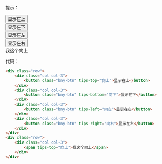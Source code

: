 <div>
    <p>提示：</p>
    <div class="row">
        <div class="col col-3">
            <button class="bny-btn" tips-top="向上">显示在上</button>
        </div>
        <div class="col col-3">
            <button class="bny-btn" tips-bottom="向下">显示在下</button>
        </div>
        <div class="col col-3">
            <button class="bny-btn" tips-left="向左">显示在左</button>
        </div>
        <div class="col col-3">
            <button class="bny-btn" tips-right="向右">显示在右</button>
        </div>
    </div>
    <div class="row">
        <div class="col col-3">
            <span tips-top="向上">我这个向上</span>
        </div>
    </div>
</div>

代码：

```html
<div class="row">
    <div class="col col-3">
        <button class="bny-btn" tips-top="向上">显示在上</button>
    </div>
    <div class="col col-3">
        <button class="bny-btn" tips-bottom="向下">显示在下</button>
    </div>
    <div class="col col-3">
        <button class="bny-btn" tips-left="向左">显示在左</button>
    </div>
    <div class="col col-3">
        <button class="bny-btn" tips-right="向右">显示在右</button>
    </div>
</div>
<div class="row">
    <div class="col col-3">
        <span tips-top="向上">我这个向上</span>
    </div>
</div>
```